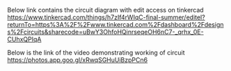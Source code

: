 Below link contains the circuit diagram with edit access on tinkercad
https://www.tinkercad.com/things/h7zIf4rWIqC-final-summer/editel?returnTo=https%3A%2F%2Fwww.tinkercad.com%2Fdashboard%2Fdesigns%2Fcircuits&sharecode=uBwY3OhfoHQinrseqeOH6nC7-_qrhx_0E-CUhxQPIqA

Below is the link of the video demonstrating working of circuit
https://photos.app.goo.gl/xRwqSGHuUiBzpPCn6
